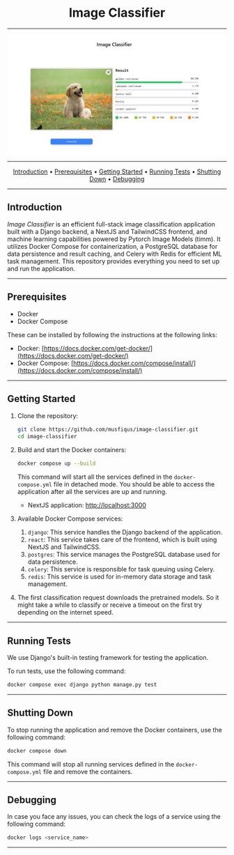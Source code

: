 <h1 align="center">Image Classifier</h1>

---

![Project screenshot](img/screenshot.png)

---
<p align="center">
  <a href="#introduction">Introduction</a> •
  <a href="#prerequisites">Prerequisites</a> •
  <a href="#getting-started">Getting Started</a> •
  <a href="#running-tests">Running Tests</a> •
  <a href="#shutting-down">Shutting Down</a> •
  <a href="#debugging">Debugging</a>
</p>

---

## Introduction

_Image Classifier_ is an efficient full-stack image classification application built with a Django backend, a NextJS and TailwindCSS frontend, and machine learning capabilities powered by Pytorch Image Models (timm). It utilizes Docker Compose for containerization, a PostgreSQL database for data persistence and result caching, and Celery with Redis for efficient ML task management. This repository provides everything you need to set up and run the application.

---

## Prerequisites

- Docker
- Docker Compose

These can be installed by following the instructions at the following links:

- Docker: [https://docs.docker.com/get-docker/](https://docs.docker.com/get-docker/)
- Docker Compose: [https://docs.docker.com/compose/install/](https://docs.docker.com/compose/install/)

---

## Getting Started

1. Clone the repository:

    ```bash
    git clone https://github.com/musfiqus/image-classifier.git
    cd image-classifier
    ```

2. Build and start the Docker containers:

    ```bash
    docker compose up --build
    ```

    This command will start all the services defined in the `docker-compose.yml` file in detached mode. You should  be able to access the application after all the services are up and running.

   - NextJS application: [http://localhost:3000](http://localhost:3000)

3. Available Docker Compose services:
   1. `django`: This service handles the Django backend of the application.
   2. `react`: This service takes care of the frontend, which is built using NextJS and TailwindCSS.
   3. `postgres`: This service manages the PostgreSQL database used for data persistence.
   4. `celery`: This service is responsible for task queuing using Celery.
   5. `redis`: This service is used for in-memory data storage and task management.

4. The first classification request downloads the pretrained models. So it might take a while to classify or receive  a timeout on the first try depending on the internet speed.
---

## Running Tests

We use Django's built-in testing framework for testing the application.

To run tests, use the following command:

```bash
docker compose exec django python manage.py test
```

---

## Shutting Down

To stop running the application and remove the Docker containers, use the following command:

```bash
docker compose down
```

This command will stop all running services defined in the `docker-compose.yml` file and remove the containers.

---

## Debugging

In case you face any issues, you can check the logs of a service using the following command:

```bash
docker logs <service_name>
```

---

